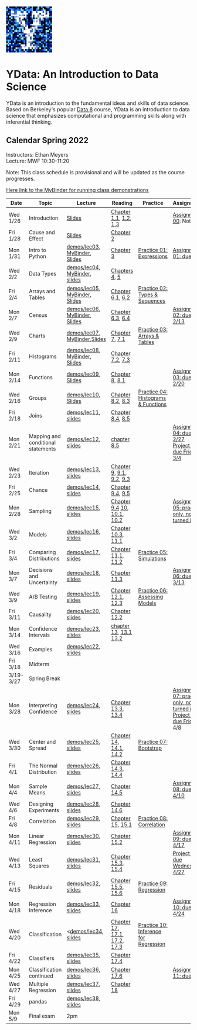 <link rel="stylesheet" href="theme/css/main.css" />
<link rel="shortcut icon" type="image/x-icon" href="favicon.ico">

![noisy Y](./noiseY-150.png)


YData: An Introduction to Data Science
====

YData is an introduction to the fundamental ideas and skills of data science.
Based on Berkeley's popular [Data 8](http://data8.org) course, YData is an introduction to data science that emphasizes
computational and programming skills along with inferential thinking.


Calendar Spring 2022
---
Instructors: Ethan Meyers<br>
Lecture: MWF 10:30-11:20

Note: This class schedule is provisional and will be updated as the course progresses.

[Here link to the MyBinder for running class demonstrations](https://mybinder.org/v2/gh/YData123/sds123-sp22/HEAD?labpath=demos%2F)


 Date   |  Topic | Lecture | Reading | Practice | Assignment
----------- | ------------- | ------------ | ------------- | ----------- | -----------
Wed 1/26 |      Introduction	| [Slides](https://github.com/YData123/sds123-sp22/raw/main/lectures/ydata_slides_01.pdf) <!-- [demos/lec01](https://github.com/YData123/sds123-sp22/raw/main/demos/lec01.zip), [MyBinder](https://mybinder.org/v2/gh/YData123/sds123-sp22/main?filepath=%2Fdemos%2Flec01/%2Flec01.ipynb),  --> |  [Chapter 1.1](https://www.inferentialthinking.com/chapters/01/1/intro.html), [1.2](https://www.inferentialthinking.com/chapters/01/2/why-data-science.html), [1.3](https://www.inferentialthinking.com/chapters/01/3/Plotting_the_Classics.html) | | [Assignment 00](https://github.com/YData123/sds123-sp22/raw/main/hw/hw00.zip): Not due.
Fri 1/28 |      Cause and Effect | [Slides](https://github.com/YData123/sds123-sp22/raw/main/lectures/ydata_slides_02.pdf) | [Chapter 2](https://www.inferentialthinking.com/chapters/02/causality-and-experiments.html) |  |
Mon 1/31 | Intro to Python | [demos/lec03](https://github.com/YData123/sds123-sp22/raw/main/demos/lec03.zip), [MyBinder](https://mybinder.org/v2/gh/YData123/sds123-sp22/HEAD?labpath=demos%2Flec03), [Slides](https://github.com/YData123/sds123-sp22/raw/main/lectures/ydata_slides_03.pdf) | [Chapter 3](https://www.inferentialthinking.com/chapters/03/programming-in-python.html) |  [Practice 01: Expressions](https://github.com/YData123/sds123-sp22/raw/main/practice_exercises/practice01.zip) |<!-- [Assignment 00](https://github.com/YData123/sds123-sp22/raw/main/hw/hw00.zip) (Due Mon 2/8), [Assignment 00 pdf](https://github.com/YData123/sds123-sp22/raw/main/hw/hw00.pdf) --> [Assignment 01: due 2/6](https://github.com/YData123/sds123-sp22/raw/main/hw/hw01.zip) <!-- [Assignment 01 pdf](https://github.com/YData123/sds123-sp22/raw/main/hw/hw01.pdf) -->
Wed 2/2 | Data Types | [demos/lec04](https://github.com/YData123/sds123-sp22/raw/main/demos/lec04.zip), [MyBinder](https://mybinder.org/v2/gh/YData123/sds123-sp22/HEAD?labpath=demos%2Flec04), [slides](https://github.com/YData123/sds123-sp22/raw/main/lectures/ydata_slides_04.pdf) | [Chapters 4](https://www.inferentialthinking.com/chapters/04/Data_Types.html), [5](https://www.inferentialthinking.com/chapters/05/Sequences.html) |
Fri 2/4 | Arrays and Tables | [demos/lec05](https://github.com/YData123/sds123-sp22/raw/main/demos/lec05.zip), [MyBinder](https://mybinder.org/v2/gh/YData123/sds123-sp22/main?filepath=%2Fdemos%2Flec05%2Flec05.ipynb), [Slides](https://github.com/YData123/sds123-sp22/raw/main/lectures/ydata_slides_05.pdf) |  [Chapter 6.1](https://www.inferentialthinking.com/chapters/06/1/Sorting_Rows.html), [6.2](https://www.inferentialthinking.com/chapters/06/2/Selecting_Rows.html) |  [Practice 02: Types & Sequences](https://github.com/YData123/sds123-sp22/raw/main/practice_exercises/practice02.zip) |
Mon 2/7 | Census | [demos/lec06](https://github.com/YData123/sds123-sp22/raw/main/demos/lec06.zip), [MyBinder](https://mybinder.org/v2/gh/YData123/sds123-sp22/main?filepath=%2Fdemos%2Flec06%2Flec06.ipynb), [Slides](https://github.com/YData123/sds123-sp22/raw/main/lectures/ydata_slides_06.pdf)  | [Chapter 6.3](https://inferentialthinking.com/chapters/06/3/Example_Population_Trends.html), [6.4](https://inferentialthinking.com/chapters/06/4/Example_Sex_Ratios.html) | | [Assignment 02: due 2/13](https://github.com/YData123/sds123-sp22/raw/main/hw/hw02.zip) <!--, [Assignment 02 pdf](https://github.com/YData123/sds123-sp22/raw/main/hw/hw02.pdf) -->
Wed 2/9 | Charts | [demos/lec07](https://github.com/YData123/sds123-sp22/raw/main/demos/lec07.zip), [MyBinder](https://mybinder.org/v2/gh/YData123/sds123-sp22/HEAD?labpath=demos%2Flec07),[Slides](https://github.com/YData123/sds123-sp22/raw/main/lectures/ydata_slides_07.pdf) | [Chapter 7](https://inferentialthinking.com/chapters/07/Visualization.html), [7.1](https://inferentialthinking.com/chapters/07/1/Visualizing_Categorical_Distributions.html) | [Practice 03: Arrays & Tables](https://github.com/YData123/sds123-sp22/raw/main/practice_exercises/practice03.zip) |
Fri 2/11	| Histograms | [demos/lec08](https://github.com/YData123/sds123-sp22/raw/main/demos/lec08.zip), [MyBinder](https://mybinder.org/v2/gh/YData123/sds123-sp22/main?filepath=%2Fdemos%2Flec08%2Flec08.ipynb), [Slides](https://github.com/YData123/sds123-sp22/raw/main/lectures/ydata_slides_08.pdf) | [Chapter 7.2](https://inferentialthinking.com/chapters/07/2/Visualizing_Numerical_Distributions.html), [7.3](https://inferentialthinking.com/chapters/07/3/Overlaid_Graphs.html) |  |
Mon 2/14	| Functions | [demos/lec09](https://github.com/YData123/sds123-sp22/raw/main/demos/lec09.zip), [Slides](https://github.com/YData123/sds123-sp22/raw/main/lectures/ydata_slides_09.pdf) | [Chapter 8](https://www.inferentialthinking.com/chapters/08/Functions_and_Tables.html), [8.1](https://www.inferentialthinking.com/chapters/08/1/Applying_a_Function_to_a_Column.html)  | | [Assignment 03: due 2/20](https://github.com/YData123/sds123-sp22/raw/main/hw/hw03.zip)
Wed 2/16 | Groups | [demos/lec10](https://github.com/YData123/sds123-sp22/raw/main/demos/lec10.zip), [Slides](https://github.com/YData123/sds123-sp22/raw/main/lectures/ydata_slides_10.pdf) | [Chapter 8.2](https://www.inferentialthinking.com/chapters/08/2/Classifying_by_One_Variable.html), [8.3](https://www.inferentialthinking.com/chapters/08/3/Cross-Classifying_by_More_than_One_Variable.html) | [Practice 04: Histograms & Functions](https://github.com/YData123/sds123-sp22/raw/main/practice_exercises/practice04.zip) |
Fri 2/18 | Joins  | [demos/lec11](https://github.com/YData123/sds123-sp22/raw/main/demos/lec11.zip), [slides](https://github.com/YData123/sds123-sp22/raw/main/lectures/ydata_slides_11.pdf)  | [Chapter 8.4](https://www.inferentialthinking.com/chapters/08/4/Joining_Tables_by_Columns.html), [8.5](https://www.inferentialthinking.com/chapters/08/5/Bike_Sharing_in_the_Bay_Area.html) | |
Mon 2/21 | Mapping and conditional statements | [demos/lec12](https://github.com/YData123/sds123-sp22/raw/main/demos/lec12.zip), [slides](https://github.com/YData123/sds123-sp22/raw/main/lectures/ydata_slides_12.pdf) | [chapter 8.5](https://www.inferentialthinking.com/chapters/08/5/Bike_Sharing_in_the_Bay_Area.html) | |  [Assignment 04: due 2/27](https://github.com/YData123/sds123-sp22/raw/main/hw/hw04.zip) <br> [Project 1: due Friday 3/4](https://github.com/YData123/sds123-sp22/raw/main/projects/project1.zip)
Wed 2/23 | Iteration | [demos/lec13](https://github.com/YData123/sds123-sp22/raw/main/demos/lec13.zip), [slides](https://github.com/YData123/sds123-sp22/raw/main/lectures/ydata_slides_13.pdf) | [Chapter 9](https://www.inferentialthinking.com/chapters/09/Randomness.html), [9.1](https://www.inferentialthinking.com/chapters/09/1/Conditional_Statements.html), [9.2](https://www.inferentialthinking.com/chapters/09/2/Iteration.html), [9.3](https://www.inferentialthinking.com/chapters/09/3/Simulation.html) |
Fri 2/25 | Chance | [demos/lec14](https://github.com/YData123/sds123-sp22/raw/main/demos/lec14.zip), [slides](https://github.com/YData123/sds123-sp22/raw/main/lectures/ydata_slides_14.pdf) | [Chapter 9.4](https://www.inferentialthinking.com/chapters/09/4/Monty_Hall_Problem.html), [9.5](https://www.inferentialthinking.com/chapters/09/5/Finding_Probabilities.html) | |
Mon 2/28 | Sampling | [demos/lec15](https://github.com/YData123/sds123-sp22/raw/main/demos/lec15.zip), [slides](https://github.com/YData123/sds123-sp22/raw/main/lectures/ydata_slides_15.pdf) | [Chapter 9.4](https://www.inferentialthinking.com/chapters/09/4/Monty_Hall_Problem.html) [10](https://www.inferentialthinking.com/chapters/10/Sampling_and_Empirical_Distributions.html), [10.1](https://www.inferentialthinking.com/chapters/10/1/Empirical_Distributions.html), [10.2](https://www.inferentialthinking.com/chapters/10/2/Sampling_from_a_Population.html) | |<!-- [Practice 04b: Table manipulation](https://github.com/YData123/sds123-sp22/raw/main/practice_exercises/practice04b.zip) -->  [Assignment 05: practice only, not turned in](https://github.com/YData123/sds123-sp22/raw/main/hw/hw05.zip)
Wed 3/2 | Models | [demos/lec16](https://github.com/YData123/sds123-sp22/raw/main/demos/lec16.zip), [slides](https://github.com/YData123/sds123-sp22/raw/main/lectures/ydata_slides_16.pdf) | [Chapter 10.3](https://www.inferentialthinking.com/chapters/10/3/Empirical_Distribution_of_a_Statistic.html), [11.1](https://www.inferentialthinking.com/chapters/11/1/Assessing_Models.html) | <!--  [Practice 05: Sampling](https://github.com/YData123/sds123-sp22/raw/main/practice_exercises/practice05.zip) --> |
Fri 3/4 | Comparing Distributions  | [demos/lec17](https://github.com/YData123/sds123-sp22/raw/main/demos/lec17.zip), [slides](https://github.com/YData123/sds123-sp22/raw/main/lectures/ydata_slides_17.pdf) | [Chapter 11.1](https://www.inferentialthinking.com/chapters/11/1/Assessing_Models.html), [11.2](https://www.inferentialthinking.com/chapters/11/2/Multiple_Categories.html) | [Practice 05: Simulations](https://github.com/YData123/sds123-sp22/raw/main/practice_exercises/practice05.zip) |
Mon 3/7 | Decisions and Uncertainty | [demos/lec18](https://github.com/YData123/sds123-sp22/raw/main/demos/lec18.zip), [slides](https://github.com/YData123/sds123-sp22/raw/main/lectures/ydata_slides_18.pdf) | [Chapter 11.3](https://www.inferentialthinking.com/chapters/11/3/Decisions_and_Uncertainty.html) | |  [Assignment 06: due 3/13](https://github.com/YData123/sds123-sp22/raw/main/hw/hw06.zip)
Wed 3/9 | A/B Testing | [demos/lec19](https://github.com/YData123/sds123-sp22/raw/main/demos/lec19.zip), [slides](https://github.com/YData123/sds123-sp22/raw/main/lectures/ydata_slides_19.pdf) | [Chapter 12.1](https://www.inferentialthinking.com/chapters/12/1/AB_Testing.html), [12.3](https://www.inferentialthinking.com/chapters/12/3/Deflategate.html) | [Practice 06: Assessing Models](https://github.com/YData123/sds123-sp22/raw/main/practice_exercises/practice06.zip)|
Fri 3/11 |  Causality | [demos/lec20](https://github.com/YData123/sds123-sp22/raw/main/demos/lec20.zip), [slides](https://github.com/YData123/sds123-sp22/raw/main/lectures/ydata_slides_20.pdf) | [Chapter 12.2](https://www.inferentialthinking.com/chapters/12/2/Causality.html) | |
Mon 3/14 | Confidence Intervals | [demos/lec23](https://github.com/YData123/sds123-sp22/raw/main/demos/lec21.zip), [slides](https://github.com/YData123/sds123-sp22/raw/main/lectures/ydata_slides_21.pdf) | [chapter 13](https://www.inferentialthinking.com/chapters/13/Estimation.html), [13.1](https://www.inferentialthinking.com/chapters/13/1/Percentiles.html) [13.2](https://www.inferentialthinking.com/chapters/13/2/Bootstrap.html) | |
Wed 3/16 |  Examples | [demos/lec22](https://github.com/YData123/sds123-sp22/raw/main/demos/lec22.zip), [slides](https://github.com/YData123/sds123-sp22/raw/main/lectures/ydata_slides_22.pdf) | <!--  --> | <!-- Midterm Review <br>  [Practice midterm 2, solutions](https://github.com/YData123/sds123-sp22/raw/main/exams/ydata-practiceMidterm2-sp22_solutions.pdf) --> |
Fri 3/18 | Midterm | | |  | <!-- [Midterm sample solutions](https://github.com/YData123/sds123-sp22/raw/main/exams/ydata-midterm-sp22_soln.pdf) -->
3/19-3/27 | Spring Break | | |
Mon 3/28 |    Interpreting Confidence |  [demos/lec24](https://github.com/YData123/sds123-sp22/raw/main/demos/lec24.zip), [slides](https://github.com/YData123/sds123-sp22/raw/main/lectures/ydata_slides_24.pdf) | [Chapter 13.3](https://www.inferentialthinking.com/chapters/13/3/Confidence_Intervals.html), [13.4](https://www.inferentialthinking.com/chapters/13/4/Using_Confidence_Intervals.html) | | <!-- (https://github.com/YData123/sds123-sp22/raw/main/hw/hw07.zip) (Due Thu 4/1), --> [Assignment 07: practice only, not turned in](https://github.com/YData123/sds123-sp22/raw/main/hw/hw07.zip) <br> [Project 2: due Friday 4/8](https://github.com/YData123/sds123-sp22/raw/main/projects/project2.zip)
Wed 3/30 | Center and Spread  | [demos/lec25](https://github.com/YData123/sds123-sp22/raw/main/demos/lec25.zip), [slides](https://github.com/YData123/sds123-sp22/raw/main/lectures/ydata_slides_25.pdf) | [Chapter 14](https://www.inferentialthinking.com/chapters/14/Why_the_Mean_Matters.html), [14.1](https://www.inferentialthinking.com/chapters/14/1/Properties_of_the_Mean.html), [14.2](https://www.inferentialthinking.com/chapters/14/2/Variability.html) | [Practice 07: Bootstrap](https://github.com/YData123/sds123-sp22/raw/main/practice_exercises/practice07.zip) |
Fri 4/1 | The Normal Distribution | [demos/lec26](https://github.com/YData123/sds123-sp22/raw/main/demos/lec26.zip), [slides](https://github.com/YData123/sds123-sp22/raw/main/lectures/ydata_slides_26.pdf) | [Chapter 14.3](https://www.inferentialthinking.com/chapters/14/3/SD_and_the_Normal_Curve.html), [14.4](https://www.inferentialthinking.com/chapters/14/4/Central_Limit_Theorem.html) | |
Mon 4/4 |  Sample Means | [demos/lec27](https://github.com/YData123/sds123-sp22/raw/main/demos/lec27.zip), [slides](https://github.com/YData123/sds123-sp22/raw/main/lectures/ydata_slides_27.pdf) | [Chapter 14.5](https://www.inferentialthinking.com/chapters/14/5/Variability_of_the_Sample_Mean.html) | | [Assignment 08: due 4/10](https://github.com/YData123/sds123-sp22/raw/main/hw/hw08.zip)
Wed 4/6 |  Designing Experiments | [demos/lec28](https://github.com/YData123/sds123-sp22/raw/main/demos/lec28.zip), [slides](https://github.com/YData123/sds123-sp22/raw/main/lectures/ydata_slides_28.pdf) | [Chapter 14.6](https://www.inferentialthinking.com/chapters/14/6/Choosing_a_Sample_Size.html) | |
Fri 4/8 | Correlation | [demos/lec29](https://github.com/YData123/sds123-sp22/raw/main/demos/lec29.zip), [slides](https://github.com/YData123/sds123-sp22/raw/main/lectures/ydata_slides_29.pdf) | [Chapter 15](https://www.inferentialthinking.com/chapters/15/Prediction.html), [15.1](https://www.inferentialthinking.com/chapters/15/1/Correlation.html) | [Practice 08: Correlation](https://github.com/YData123/sds123-sp22/raw/main/practice_exercises/practice08.zip) |
Mon 4/11 |  Linear Regression | [demos/lec30](https://github.com/YData123/sds123-sp22/raw/main/demos/lec30.zip), [slides](https://github.com/YData123/sds123-sp22/raw/main/lectures/ydata_slides_30.pdf) | [Chapter 15.2](https://www.inferentialthinking.com/chapters/15/2/Regression_Line.html) | | [Assignment 09: due 4/17](https://github.com/YData123/sds123-sp22/raw/main/hw/hw09.zip) <!--(https://github.com/YData123/sds123-sp22/raw/main/projects/project3/project3.pdf) -->
Wed 4/13 | Least Squares | [demos/lec31](https://github.com/YData123/sds123-sp22/raw/main/demos/lec31.zip), [slides](https://github.com/YData123/sds123-sp22/raw/main/lectures/ydata_slides_31.pdf) | [Chapter 15.3](https://www.inferentialthinking.com/chapters/15/3/Method_of_Least_Squares.html), [15.4](https://www.inferentialthinking.com/chapters/15/4/Least_Squares_Regression.html) | | [Project 3: due Wednesday 4/27](https://github.com/YData123/sds123-sp22/raw/main/projects/project3.zip)
Fri 4/15 | Residuals | [demos/lec32](https://github.com/YData123/sds123-sp22/raw/main/demos/lec32.zip), [slides](https://github.com/YData123/sds123-sp22/raw/main/lectures/ydata_slides_32.pdf) | [Chapter 15.5](https://www.inferentialthinking.com/chapters/15/5/Visual_Diagnostics.html), [15.6](https://www.inferentialthinking.com/chapters/15/6/Numerical_Diagnostics.html) | [Practice 09: Regression](https://github.com/YData123/sds123-sp22/raw/main/practice_exercises/practice09.zip) |
Mon 4/18 |  Regression Inference | [demos/lec33](https://github.com/YData123/sds123-sp22/raw/main/demos/lec33.zip), [slides](https://github.com/YData123/sds123-sp22/raw/main/lectures/ydata_slides_33.pdf) | [Chapter 16](https://www.inferentialthinking.com/chapters/16/Inference_for_Regression.html) | |  [Assignment 10: due 4/24](https://github.com/YData123/sds123-sp22/raw/main/hw/hw10.zip)<!-- [Project 3: Classifying Movies](https://github.com/YData123/sds123-sp22/raw/main/projects/project3.zip) (Checkpoint 4/26; Due Fri 4/30) [MyBinder](https://mybinder.org/v2/gh/YData123/sds123-sp22 -->
Wed 4/20 |  Classification | <[demos/lec34](https://github.com/YData123/sds123-sp22/raw/main/demos/lec34.zip), [slides](https://github.com/YData123/sds123-sp22/raw/main/lectures/ydata_slides_34.pdf) | [Chapter 17](https://www.inferentialthinking.com/chapters/17/Classification.html), [17.1](https://www.inferentialthinking.com/chapters/17/1/Nearest_Neighbors.html), [17.2](https://www.inferentialthinking.com/chapters/17/2/Training_and_Testing.html), [17.3](https://www.inferentialthinking.com/chapters/17/3/Rows_of_Tables.html) | [Practice 10: Inference for Regression](https://github.com/YData123/sds123-sp22/raw/main/practice_exercises/practice10.zip)  |
Fri 4/22 | Classifiers | [demos/lec35](https://github.com/YData123/sds123-sp22/raw/main/demos/lec35.zip), [slides](https://github.com/YData123/sds123-sp22/raw/main/lectures/ydata_slides_35.pdf) | [Chapter 17.4](https://www.inferentialthinking.com/chapters/17/4/Implementing_the_Classifier.html) | |
Mon 4/25 | Classification continued | [demos/lec36](https://github.com/YData123/sds123-sp22/raw/main/demos/lec36.zip), [slides](https://github.com/YData123/sds123-sp22/raw/main/lectures/ydata_slides_36.pdf) | [Chapter 17.6](https://www.inferentialthinking.com/chapters/17/6/Multiple_Regression.html) | | [Assignment 11: due 5/1](https://github.com/YData123/sds123-sp22/raw/main/hw/hw11.zip)
Wed 4/27 | Multiple Regression  | [demos/lec37](https://github.com/YData123/sds123-sp22/raw/main/demos/lec37.zip), [slides](https://github.com/YData123/sds123-sp22/raw/main/lectures/ydata_slides_37.pdf) | [Chapter 18](https://www.inferentialthinking.com/chapters/18/Updating_Predictions.html) | |
Fri 4/29 | pandas  | [demos/lec38](https://github.com/YData123/sds123-sp22/raw/main/demos/lec38.zip), [slides](https://github.com/YData123/sds123-sp22/raw/main/lectures/ydata_slides_38.pdf) | <!--  --> | <!-- Assignment 11 due 5/6 --> |
Mon 5/9 | Final exam  | 2pm  | <!--  --> | <!-- Assignment 11 due 5/6 --> |



<!-- Fri 5/7 |  Review |  [slides](https://github.com/YData123/sds123-sp22/raw/main/lectures/ydata_lecture_39_review.pdf) |  | [Practice final exam](https://github.com/YData123/sds123-sp22/raw/main/exams/final/ydata-sp19-final.pdf), [Practice final exam solutions](https://github.com/YData123/sds123-sp22/raw/main/exams/final/ydata-sp19-final-soln.pdf) <br> [final study sheet](https://github.com/YData123/sds123-sp22/raw/main/exams/final/ydata-final-cheat-sheet.pdf)

Thanks for a great semester!
-->
